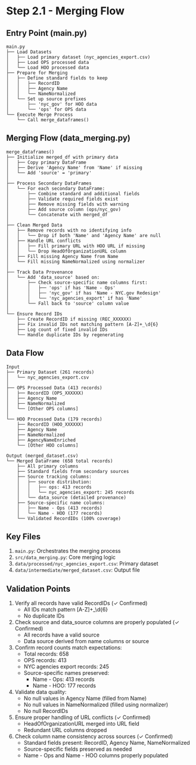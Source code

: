 # Step 2.1 - Merging Flow

## Entry Point (main.py)
```
main.py
├── Load Datasets
│   ├── Load primary dataset (nyc_agencies_export.csv)
│   ├── Load OPS processed data
│   └── Load HOO processed data
├── Prepare for Merging
│   ├── Define standard fields to keep
│   │   ├── RecordID
│   │   ├── Agency Name
│   │   └── NameNormalized
│   └── Set up source prefixes
│       ├── 'nyc_gov' for HOO data
│       └── 'ops' for OPS data
└── Execute Merge Process
    └── Call merge_dataframes()
```

## Merging Flow (data_merging.py)
```
merge_dataframes()
├── Initialize merged_df with primary data
│   ├── Copy primary DataFrame
│   ├── Derive 'Agency Name' from 'Name' if missing
│   └── Add 'source' = 'primary'
│
├── Process Secondary DataFrames
│   └── For each secondary DataFrame:
│       ├── Combine standard and additional fields
│       ├── Validate required fields exist
│       ├── Remove missing fields with warning
│       ├── Add source column (ops/nyc_gov)
│       └── Concatenate with merged_df
│
├── Clean Merged Data
│   ├── Remove records with no identifying info
│   │   └── Drop if both 'Name' and 'Agency Name' are null
│   ├── Handle URL conflicts
│   │   ├── Fill primary URL with HOO URL if missing
│   │   └── Drop HeadOfOrganizationURL column
│   ├── Fill missing Agency Name from Name
│   └── Fill missing NameNormalized using normalizer
│
├── Track Data Provenance
│   └── Add 'data_source' based on:
│       ├── Check source-specific name columns first:
│       │   ├── 'ops' if has 'Name - Ops'
│       │   ├── 'nyc_gov' if has 'Name - NYC.gov Redesign'
│       │   └── 'nyc_agencies_export' if has 'Name'
│       └── Fall back to 'source' column value
│
└── Ensure Record IDs
    ├── Create RecordID if missing (REC_XXXXXX)
    ├── Fix invalid IDs not matching pattern [A-Z]+_\d{6}
    ├── Log count of fixed invalid IDs
    └── Handle duplicate IDs by regenerating
```

## Data Flow
```
Input
├── Primary Dataset (261 records)
│   └── nyc_agencies_export.csv
│
├── OPS Processed Data (413 records)
│   ├── RecordID (OPS_XXXXXX)
│   ├── Agency Name
│   ├── NameNormalized
│   └── [Other OPS columns]
│
└── HOO Processed Data (179 records)
    ├── RecordID (HOO_XXXXXX)
    ├── Agency Name
    ├── NameNormalized
    ├── AgencyNameEnriched
    └── [Other HOO columns]

Output (merged_dataset.csv)
└── Merged DataFrame (658 total records)
    ├── All primary columns
    ├── Standard fields from secondary sources
    ├── Source tracking columns:
    │   ├── source distribution:
    │   │   ├── ops: 413 records
    │   │   └── nyc_agencies_export: 245 records
    │   └── data_source (detailed provenance)
    ├── Source-specific name columns:
    │   ├── Name - Ops (413 records)
    │   └── Name - HOO (177 records)
    └── Validated RecordIDs (100% coverage)
```

## Key Files
1. `main.py`: Orchestrates the merging process
2. `src/data_merging.py`: Core merging logic
3. `data/processed/nyc_agencies_export.csv`: Primary dataset
4. `data/intermediate/merged_dataset.csv`: Output file

## Validation Points
1. Verify all records have valid RecordIDs (✓ Confirmed)
   - All IDs match pattern [A-Z]+_\d{6}
   - No duplicate IDs
2. Check source and data_source columns are properly populated (✓ Confirmed)
   - All records have a valid source
   - Data source derived from name columns or source
3. Confirm record counts match expectations:
   - Total records: 658
   - OPS records: 413
   - NYC agencies export records: 245
   - Source-specific names preserved:
     - Name - Ops: 413 records
     - Name - HOO: 177 records
4. Validate data quality:
   - No null values in Agency Name (filled from Name)
   - No null values in NameNormalized (filled using normalizer)
   - No null RecordIDs
5. Ensure proper handling of URL conflicts (✓ Confirmed)
   - HeadOfOrganizationURL merged into URL field
   - Redundant URL columns dropped
6. Check column name consistency across sources (✓ Confirmed)
   - Standard fields present: RecordID, Agency Name, NameNormalized
   - Source-specific fields preserved as needed
   - Name - Ops and Name - HOO columns properly populated 